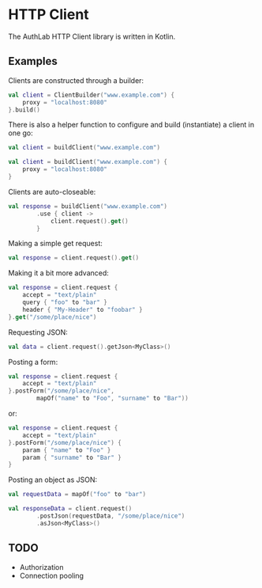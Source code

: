 # HTTP Client

The AuthLab HTTP Client library is written in Kotlin.

## Examples

Clients are constructed through a builder:

```kotlin
val client = ClientBuilder("www.example.com") {
	proxy = "localhost:8080"
}.build()
```

There is also a helper function to configure and build (instantiate) a client in one go:

```kotlin
val client = buildClient("www.example.com")
```

```kotlin
val client = buildClient("www.example.com") {
	proxy = "localhost:8080"
}
```

Clients are auto-closeable:

```kotlin
val response = buildClient("www.example.com")
		.use { client ->
			client.request().get()
		}
```

Making a simple get request:

```kotlin
val response = client.request().get()
```

Making it a bit more advanced:

```kotlin
val response = client.request {
	accept = "text/plain"
	query { "foo" to "bar" }
	header { "My-Header" to "foobar" }
}.get("/some/place/nice")
```

Requesting JSON:

```kotlin
val data = client.request().getJson<MyClass>()
```

Posting a form:

```kotlin
val response = client.request {
	accept = "text/plain"
}.postForm("/some/place/nice", 
		mapOf("name" to "Foo", "surname" to "Bar"))
```

or:

```kotlin
val response = client.request {
	accept = "text/plain"
}.postForm("/some/place/nice") {
	param { "name" to "Foo" }
	param { "surname" to "Bar" }
}
```

Posting an object as JSON:

```kotlin
val requestData = mapOf("foo" to "bar")

val responseData = client.request()
		.postJson(requestData, "/some/place/nice")
		.asJson<MyClass>()
```

## TODO

* Authorization
* Connection pooling